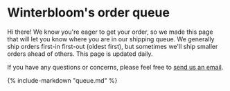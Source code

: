# Winterbloom's order queue

Hi there! We know you're eager to get your order, so we made this page that will let you know where you are in our shipping queue. We generally ship orders first-in first-out (oldest first), but sometimes we'll ship smaller orders ahead of others. This page is updated daily.

If you have any questions or concerns, please feel free to [send us an email](mailto:support@winterbloom.com).

{%
   include-markdown "queue.md"
%}
